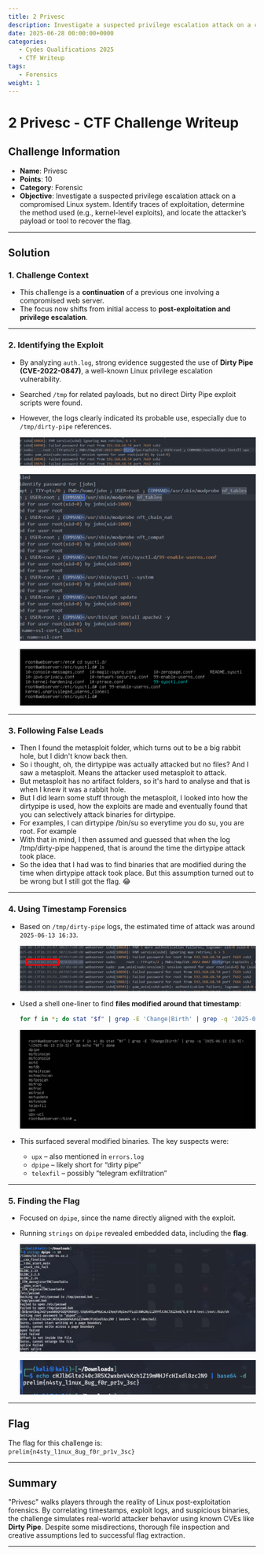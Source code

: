 ```yaml
---
title: 2 Privesc
description: Investigate a suspected privilege escalation attack on a compromised Linux system. Identify traces of exploitation, determine the method used (e.g., kernel-level exploits), and locate the attacker’s payload or tool to recover the flag.
date: 2025-06-28 00:00:00+0000
categories:
   - Cydes Qualifications 2025
   - CTF Writeup
tags:
   - Forensics
weight: 1     
---
```

# 2 Privesc - CTF Challenge Writeup

## Challenge Information
- **Name**: Privesc  
- **Points**: 10  
- **Category**: Forensic  
- **Objective**: Investigate a suspected privilege escalation attack on a compromised Linux system. Identify traces of exploitation, determine the method used (e.g., kernel-level exploits), and locate the attacker’s payload or tool to recover the flag.

---

## Solution

### 1. **Challenge Context**
- This challenge is a **continuation** of a previous one involving a compromised web server.
- The focus now shifts from initial access to **post-exploitation and privilege escalation**.

---

### 2. **Identifying the Exploit**
- By analyzing `auth.log`, strong evidence suggested the use of **Dirty Pipe (CVE-2022-0847)**, a well-known Linux privilege escalation vulnerability.
- Searched `/tmp` for related payloads, but no direct Dirty Pipe exploit scripts were found.
- However, the logs clearly indicated its probable use, especially due to `/tmp/dirty-pipe` references.


    ![Indication One](dirtypipe-indications.png)


    ![Indication Two](<dirtypipe-indications 1.png>)


    ![Indication Three](<dirtypipe-indications 2.png>)

---

### 3. **Following False Leads**
- Then I found the metasploit folder, which turns out to be a big rabbit hole, but I didn't know back then. 
- So i thought, oh, the dirtypipe was actually attacked but no files? And I saw a metasploit. Means the attacker used metasploit to attack. 
- But metasploit has no artifact folders, so it's hard to analyse and that is when I knew it was a rabbit hole. 
- But I did learn some stuff through the metasploit, I looked into how the dirtypipe is used, how the exploits are made and eventually found that you can selectively attack binaries for dirtypipe.
- For examples, I can dirtypipe /bin/su so everytime you do su, you are root. For example
- With that in mind, I then assumed and guessed that when the log /tmp/dirty-pipe happened, that is around the time the dirtypipe attack took place. 
- So the idea that I had was to find binaries that are modified during the time when dirtypipe attack took place. But this assumption turned out to be wrong but I still got the flag. 😂

---

### 4. **Using Timestamp Forensics**
- Based on `/tmp/dirty-pipe` logs, the estimated time of attack was around `2025-06-13 16:33`.


    ![DirtyPipe Attack](<dirtypipe attack.png>)


- Used a shell one-liner to find **files modified around that timestamp**:

    ```bash
    for f in *; do stat "$f" | grep -E 'Change|Birth' | grep -q '2025-06-13 1[6-9]:\|2025-06-13 2[0-3]:' && echo "$f"; done
    ```


  ![Binaries](binaries.png)


- This surfaced several modified binaries. The key suspects were:
  - `upx` – also mentioned in `errors.log`
  - `dpipe` – likely short for “dirty pipe”
  - `telexfil` – possibly “telegram exfiltration”

---

### 5. **Finding the Flag**
- Focused on `dpipe`, since the name directly aligned with the exploit.
- Running `strings` on `dpipe` revealed embedded data, including the **flag**.


    ![Base64 Encoded Flag](image.png)


    ![Flag](image-1.png)

---

## Flag
The flag for this challenge is:  
`prelim{n4sty_l1nux_8ug_f0r_pr1v_3sc}`

---

## Summary
"Privesc" walks players through the reality of Linux post-exploitation forensics. By correlating timestamps, exploit logs, and suspicious binaries, the challenge simulates real-world attacker behavior using known CVEs like **Dirty Pipe**. Despite some misdirections, thorough file inspection and creative assumptions led to successful flag extraction.

---
